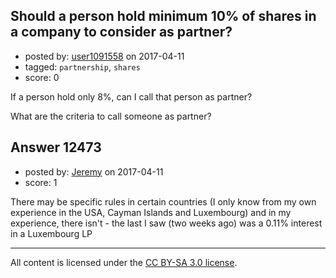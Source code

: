 ## Should a person hold minimum 10% of shares in a company to consider as partner?

- posted by: [user1091558](https://stackexchange.com/users/1098507/user1091558) on 2017-04-11
- tagged: `partnership`, `shares`
- score: 0

If a person hold only 8%, can I call that person as partner?

What are the criteria to call someone as partner?




## Answer 12473

- posted by: [Jeremy](https://stackexchange.com/users/8704241/jeremy) on 2017-04-11
- score: 1

There may be specific rules in certain countries (I only know from my own experience in the USA, Cayman Islands and Luxembourg) and in my experience, there isn't - the last I saw (two weeks ago) was a 0.11% interest in a Luxembourg LP



---

All content is licensed under the [CC BY-SA 3.0 license](https://creativecommons.org/licenses/by-sa/3.0/).
